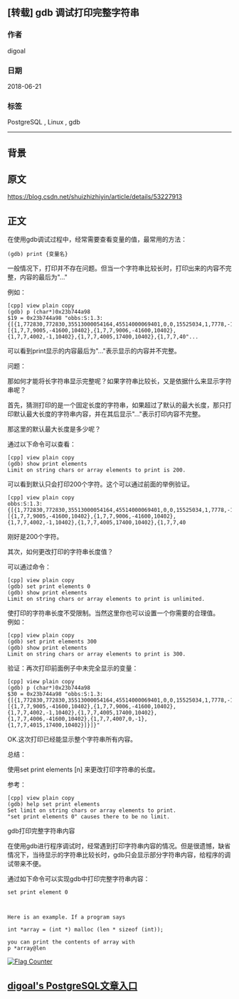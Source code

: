 ## [转载] gdb 调试打印完整字符串  
                                                                   
### 作者         
digoal                                                                   
         
### 日期      
2018-06-21        
                                     
### 标签                          
PostgreSQL , Linux , gdb  
                                                                   
----                                                                   
                                                                   
## 背景      
## 原文  
https://blog.csdn.net/shuizhizhiyin/article/details/53227913  
  
## 正文  
在使用gdb调试过程中，经常需要查看变量的值，最常用的方法：  
  
```  
(gdb) print {变量名}  
```  
  
一般情况下，打印并不存在问题。但当一个字符串比较长时，打印出来的内容不完整，内容的最后为"..."  
  
例如：  
  
```  
[cpp] view plain copy  
(gdb) p (char*)0x23b744a98    
$19 = 0x23b744a98 "obbs:S:1.3:{[{1,772830,772830,35513000054164,45514000069401,0,0,15525034,1,7778,-1,0,0,1,1,[{1,7,7,9005,-41600,10402},{1,7,7,9006,-41600,10402},{1,7,7,4002,-1,10402},{1,7,7,4005,17400,10402},{1,7,7,40"...    
```  
  
可以看到print显示的内容最后为"..."表示显示的内容并不完整。  
  
  
问题：  
  
那如何才能将长字符串显示完整呢？如果字符串比较长，又是依据什么来显示字符串呢？  
  
  
  
首先，猜测打印的是一个固定长度的字符串，如果超过了默认的最大长度，那只打印默认最大长度的字符串内容，并在其后显示"..."表示打印内容不完整。  
  
那这里的默认最大长度是多少呢？  
  
通过以下命令可以查看：  
  
```  
[cpp] view plain copy  
(gdb) show print elements    
Limit on string chars or array elements to print is 200.    
```  
  
可以看到默认只会打印200个字符。这个可以通过前面的举例验证。  
  
```  
[cpp] view plain copy  
obbs:S:1.3:{[{1,772830,772830,35513000054164,45514000069401,0,0,15525034,1,7778,-1,0,0,1,1,[{1,7,7,9005,-41600,10402},{1,7,7,9006,-41600,10402},{1,7,7,4002,-1,10402},{1,7,7,4005,17400,10402},{1,7,7,40    
```  
  
刚好是200个字符。  
  
  
其次，如何更改打印的字符串长度值？  
  
可以通过命令：  
  
```  
[cpp] view plain copy  
(gdb) set print elements 0    
(gdb) show print elements     
Limit on string chars or array elements to print is unlimited.    
```  
  
使打印的字符串长度不受限制。当然这里你也可以设置一个你需要的合理值。  
例如：  
  
```  
[cpp] view plain copy  
(gdb) set print elements 300    
(gdb) show print elements    
Limit on string chars or array elements to print is 300.    
```  
  
验证：再次打印前面例子中未完全显示的变量：  
  
```  
[cpp] view plain copy  
(gdb) p (char*)0x23b744a98    
$30 = 0x23b744a98 "obbs:S:1.3:{[{1,772830,772830,35513000054164,45514000069401,0,0,15525034,1,7778,-1,0,0,1,1,[{1,7,7,9005,-41600,10402},{1,7,7,9006,-41600,10402},{1,7,7,4002,-1,10402},{1,7,7,4005,17400,10402},{1,7,7,4006,-41600,10402},{1,7,7,4007,0,-1},{1,7,7,4015,17400,10402}]}]}"    
```  
  
OK.这次打印已经能显示整个字符串所有内容。  
  
  
  
总结：  
  
使用set print elements [n] 来更改打印字符串的长度。  
  
  
  
  
  
参考：  
  
```  
[cpp] view plain copy  
(gdb) help set print elements    
Set limit on string chars or array elements to print.    
"set print elements 0" causes there to be no limit.    
```  
   
  
gdb打印完整字符串内容    
  
在使用gdb进行程序调试时，经常遇到打印字符串内容的情况。但是很遗憾，缺省情况下，当待显示的字符串比较长时，gdb只会显示部分字符串内容，给程序的调试带来不便。  
  
通过如下命令可以实现gdb中打印完整字符串内容：  
  
```  
set print element 0  
  
  
  
Here is an example. If a program says  
  
int *array = (int *) malloc (len * sizeof (int));  
  
you can print the contents of array with  
p *array@len  
```  
  
  
<a rel="nofollow" href="http://info.flagcounter.com/h9V1"  ><img src="http://s03.flagcounter.com/count/h9V1/bg_FFFFFF/txt_000000/border_CCCCCC/columns_2/maxflags_12/viewers_0/labels_0/pageviews_0/flags_0/"  alt="Flag Counter"  border="0"  ></a>  
  
  
  
  
## [digoal's PostgreSQL文章入口](https://github.com/digoal/blog/blob/master/README.md "22709685feb7cab07d30f30387f0a9ae")
  
